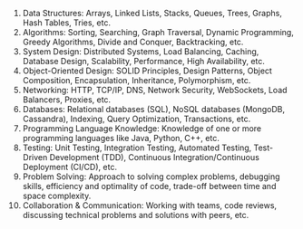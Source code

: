 1.  Data Structures: Arrays, Linked Lists, Stacks, Queues, Trees, Graphs, Hash Tables, Tries, etc.
2.  Algorithms: Sorting, Searching, Graph Traversal, Dynamic Programming, Greedy Algorithms, Divide and Conquer, Backtracking, etc.
3.  System Design: Distributed Systems, Load Balancing, Caching, Database Design, Scalability, Performance, High Availability, etc.
4.  Object-Oriented Design: SOLID Principles, Design Patterns, Object Composition, Encapsulation, Inheritance, Polymorphism, etc.
5.  Networking: HTTP, TCP/IP, DNS, Network Security, WebSockets, Load Balancers, Proxies, etc.
6.  Databases: Relational databases (SQL), NoSQL databases (MongoDB, Cassandra), Indexing, Query Optimization, Transactions, etc.
7.  Programming Language Knowledge: Knowledge of one or more programming languages like Java, Python, C++, etc.
8.  Testing: Unit Testing, Integration Testing, Automated Testing, Test-Driven Development (TDD), Continuous Integration/Continuous Deployment (CI/CD), etc.
9.  Problem Solving: Approach to solving complex problems, debugging skills, efficiency and optimality of code, trade-off between time and space complexity.
10.  Collaboration & Communication: Working with teams, code reviews, discussing technical problems and solutions with peers, etc.